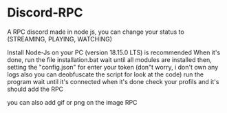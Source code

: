 # Discord-RPC
A RPC discord made in node js, you can change your status to (STREAMING, PLAYING, WATCHING)

Install Node-Js on your PC (version 18.15.0 LTS) is recommended
When it's done, run the file installation.bat wait until all modules are installed
then, setting the "config.json" for enter your token (don"t worry, i don't own any logs also you can deobfuscate the script for look at the code)
run the program wait until it's connected
when it's done check your profils and it's should add the RPC

you can also add gif or png on the image RPC


